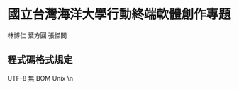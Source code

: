 國立台灣海洋大學行動終端軟體創作專題
======================================
林博仁 葉方圓 張傑閔

程式碼格式規定
---------------------
UTF-8 無 BOM
Unix \n

